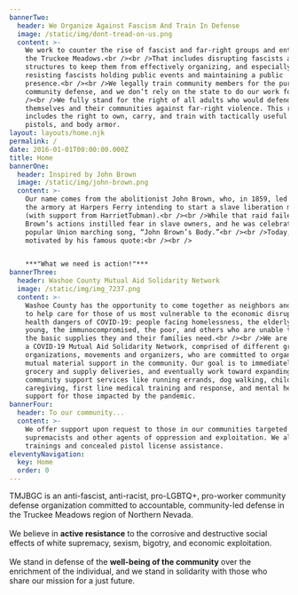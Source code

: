 ```yaml
---
bannerTwo:
  header: We Organize Against Fascism And Train In Defense
  image: /static/img/dont-tread-on-us.png
  content: >-
    We work to counter the rise of fascist and far-right groups and entities in
    the Truckee Meadows.<br /><br />That includes disrupting fascists and their
    structures to keep them from effectively organizing, and especially
    resisting fascists holding public events and maintaining a public
    presence.<br /><br />We legally train community members for the purpose of
    community defense, and we don’t rely on the state to do our work for us.<br
    /><br />We fully stand for the right of all adults who would defend
    themselves and their communities against far-right violence. This right
    includes the right to own, carry, and train with tactically useful rifles,
    pistols, and body armor.
layout: layouts/home.njk
permalink: /
date: 2016-01-01T00:00:00.000Z
title: Home
bannerOne:
  header: Inspired by John Brown
  image: /static/img/john-brown.png
  content: >-
    Our name comes from the abolitionist John Brown, who, in 1859, led a raid on
    the armory at Harpers Ferry intending to start a slave liberation movement
    (with support from HarrietTubman).<br /><br />While that raid failed,
    Brown’s actions instilled fear in slave owners, and he was celebrated in the
    popular Union marching song, “John Brown’s Body.”<br /><br />Today, we are
    motivated by his famous quote:<br /><br />


    ***"What we need is action!"***
bannerThree:
  header: Washoe County Mutual Aid Solidarity Network
  image: /static/img/img_7237.png
  content: >-
    Washoe County has the opportunity to come together as neighbors and friends
    to help care for those of us most vulnerable to the economic disruption and
    health dangers of COVID-19: people facing homelessness, the elderly, the
    young, the immunocompromised, the poor, and others who are unable to restock
    the basic supplies they and their families need.<br /><br />We are creating
    a COVID-19 Mutual Aid Solidarity Network, comprised of different grassroots
    organizations, movements and organizers, who are committed to organizing
    mutual material support in the community. Our goal is to immediately provide
    grocery and supply deliveries, and eventually work toward expanding to other
    community support services like running errands, dog walking, childcare,
    caregiving, first line medical training and response, and mental health
    support for those impacted by the pandemic.
bannerFour:
  header: To our community...
  content: >-
    We offer support upon request to those in our communities targeted by white
    supremacists and other agents of oppression and exploitation. We also offer
    trainings and concealed pistol license assistance.
eleventyNavigation:
  key: Home
  order: 0
---
```

TMJBGC is an anti-fascist, anti-racist, pro-LGBTQ+, pro-worker community defense organization committed to accountable, community-led defense in the Truckee Meadows region of Northern Nevada.<br /><br />We believe in **active resistance** to the corrosive and destructive social effects of white supremacy, sexism, bigotry, and economic exploitation.<br /><br />We stand in defense of the **well-being of the community** over the enrichment of the individual, and we stand in solidarity with those who share our mission for a just future.